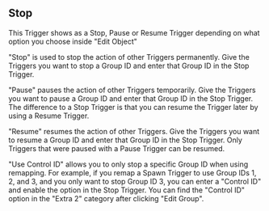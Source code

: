 ## Stop

This Trigger shows as a Stop, Pause or Resume Trigger depending on what option you choose inside "Edit Object"

"Stop" is used to stop the action of other Triggers permanently. Give the Triggers you want to stop a Group ID and enter that Group ID in the Stop Trigger.

"Pause" pauses the action of other Triggers temporarily. Give the Triggers you want to pause a Group ID and enter that Group ID in the Stop Trigger. The difference to a Stop Trigger is that you can resume the Trigger later by using a Resume Trigger.

"Resume" resumes the action of other Triggers. Give the Triggers you want to resume a Group ID and enter that Group ID in the Stop Trigger. Only Triggers that were paused with a Pause Trigger can be resumed.

"Use Control ID" allows you to only stop a specific Group ID when using remapping. For example, if you remap a Spawn Trigger to use Group IDs 1, 2, and 3, and you only want to stop Group ID 3, you can enter a "Control ID" and enable the option in the Stop Trigger. You can find the "Control ID" option in the "Extra 2" category after clicking "Edit Group".